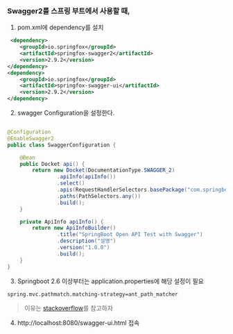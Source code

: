 ### Swagger2를 스프링 부트에서 사용할 때,

1) pom.xml에 dependency를 설치
```xml
 <dependency>
    <groupId>io.springfox</groupId>
    <artifactId>springfox-swagger2</artifactId>
    <version>2.9.2</version>
</dependency>
<dependency>
    <groupId>io.springfox</groupId>
    <artifactId>springfox-swagger-ui</artifactId>
    <version>2.9.2</version>
</dependency>
```

2) swagger Configuration을 설정한다.

```java

@Configuration
@EnableSwagger2
public class SwaggerConfiguration {

    @Bean
    public Docket api() {
        return new Docket(DocumentationType.SWAGGER_2)
                .apiInfo(apiInfo())
                .select()
                .apis(RequestHandlerSelectors.basePackage("com.springboot.api"))
                .paths(PathSelectors.any())
                .build();
    }

    private ApiInfo apiInfo() {
        return new ApiInfoBuilder()
                .title("SpringBoot Open API Test with Swagger")
                .description("설명")
                .version("1.0.0")
                .build();
    }
}
```

3) Springboot 2.6 이상부터는 application.properties에 해당 설정이 필요
```
spring.mvc.pathmatch.matching-strategy=ant_path_matcher
```
> 이유는 [stackoverflow](https://stackoverflow.com/questions/70145976/what-is-the-difference-between-pathpattern-and-antpathmatcher-in-spring-mvc)를 참고하자

4) http://localhost:8080/swagger-ui.html 접속

